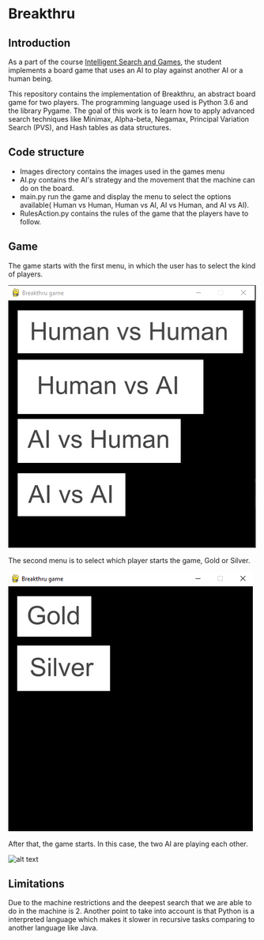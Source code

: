 # Breakthru

## Introduction
As a part of the course [Intelligent Search and Games](https://www.maastrichtuniversity.nl/meta/414419/intelligent-search-games), the student implements a board game that uses an AI to play against another AI or a human being.

This repository contains the implementation of Breakthru, an abstract board game for two players. The programming language used is Python 3.6 and the library Pygame. The goal of this work is to learn how to apply advanced search techniques like Minimax, Alpha-beta, Negamax, Principal Variation Search (PVS), and Hash tables as data structures.


## Code structure
- Images directory contains the images used in the games menu
- AI.py contains the AI's strategy and the movement that the machine can do on the board.
- main.py run the game and display the menu to select the options available( Human vs Human, Human vs AI, AI vs Human, and AI vs AI).
- RulesAction.py contains the rules of the game that the players have to follow.


## Game
The game starts with the first menu, in which the user has to select the kind of players.

![alt text](https://raw.githubusercontent.com/diegoWatanabe/breakthru/master/screenshots/first_menu.PNG)


The second menu is to select which player starts the game, Gold or Silver.

![alt text](https://raw.githubusercontent.com/diegoWatanabe/breakthru/master/screenshots/second_menu.PNG)


After that, the game starts. In this case, the two AI are playing each other.

![alt text](https://media0.giphy.com/media/SNiM98RnVC9mohnowK/giphy.gif?cid=790b76115cd31df5087c182221aa3908eb446e983d413bc2&rid=giphy.gif&ct=g)


## Limitations
Due to the machine restrictions and the deepest search that we are able to do in the machine is 2. Another point to take into account is that Python is a interpreted language which makes it slower in recursive tasks comparing to another language like Java.
